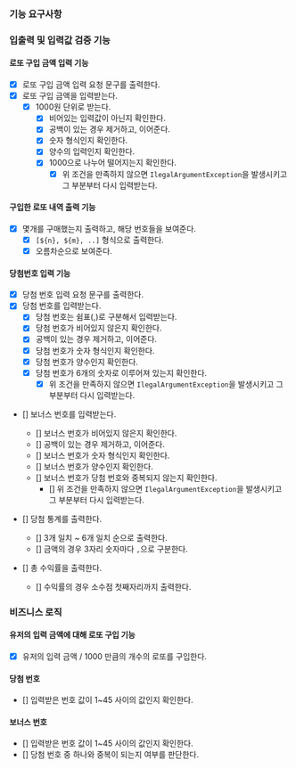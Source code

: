 ### 기능 요구사항

### 입출력 및 입력값 검증 기능

#### 로또 구입 금액 입력 기능

- [x] 로또 구입 금액 입력 요청 문구를 출력한다.
- [x] 로또 구입 금액을 입력받는다.
    - [x] 1000원 단위로 받는다.
        - [x] 비어있는 입력값이 아닌지 확인한다.
        - [x] 공백이 있는 경우 제거하고, 이어준다.
        - [x] 숫자 형식인지 확인한다.
        - [x] 양수의 입력인지 확인한다.
        - [x] 1000으로 나누어 떨어지는지 확인한다.
            - [x] 위 조건을 만족하지 않으면 `IlegalArgumentException`을 발생시키고 그 부분부터 다시 입력받는다.

#### 구입한 로또 내역 출력 기능

- [x] 몇개를 구매했는지 출력하고, 해당 번호들을 보여준다.
    - [x] `[${n}, ${m}, ..]` 형식으로 출력한다.
    - [x] 오름차순으로 보여준다.

#### 당첨번호 입력 기능

- [x] 당첨 번호 입력 요청 문구를 출력한다.
- [x] 당첨 번호를 입력받는다.
    - [x] 당첨 번호는 쉼표(,)로 구분해서 입력받는다.
    - [x] 당첨 번호가 비어있지 않은지 확인한다.
    - [x] 공백이 있는 경우 제거하고, 이어준다.
    - [x] 당첨 번호가 숫자 형식인지 확인한다.
    - [x] 당첨 번호가 양수인지 확인한다.
    - [x] 당첨 번호가 6개의 숫자로 이루어져 있는지 확인한다.
        - [x] 위 조건을 만족하지 않으면 `IlegalArgumentException`을 발생시키고 그 부분부터 다시 입력받는다.

- [] 보너스 번호를 입력받는다.
    - [] 보너스 번호가 비어있지 않은지 확인한다.
    - [] 공백이 있는 경우 제거하고, 이어준다.
    - [] 보너스 번호가 숫자 형식인지 확인한다.
    - [] 보너스 번호가 양수인지 확인한다.
    - [] 보너스 번호가 당첨 번호와 중복되지 않는지 확인한다.
        - [] 위 조건을 만족하지 않으면 `IlegalArgumentException`을 발생시키고 그 부분부터 다시 입력받는다.

- [] 당첨 통계를 출력한다.
    - [] 3개 일치 ~ 6개 일치 순으로 출력한다.
    - [] 금액의 경우 3자리 숫자마다 `,`으로 구분한다.

- [] 총 수익률을 출력한다.
    - [] 수익률의 경우 소수점 첫째자리까지 출력한다.

### 비즈니스 로직

#### 유저의 입력 금액에 대해 로또 구입 기능

- [x] 유저의 입력 금액 / 1000 만큼의 개수의 로또를 구입한다.

#### 당첨 번호

- [] 입력받은 번호 값이 1~45 사이의 값인지 확인한다.

#### 보너스 번호

- [] 입력받은 번호 값이 1~45 사이의 값인지 확인한다.
- [] 당첨 번호 중 하나와 중복이 되는지 여부를 판단한다.
